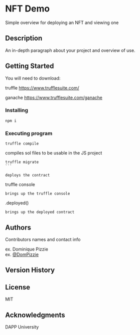 # NFT Demo

Simple overview for deploying an NFT and viewing one

## Description

An in-depth paragraph about your project and overview of use.

## Getting Started

You will need to download:

truffle https://www.trufflesuite.com/

ganache https://www.trufflesuite.com/ganache


### Installing

```
npm i
```

### Executing program

```
truffle compile 
```
compiles sol files to be usable in the JS project

```
truffle migrate
```   

deploys the contract

```
truffle console
```
brings up the truffle console

```
<contract>.deployed()

```
brings up the deployed contract

```







## Authors

Contributors names and contact info

ex. Dominique Pizzie  
ex. [@DomPizzie](https://twitter.com/dompizzie)

## Version History

## License

MIT

## Acknowledgments

DAPP University